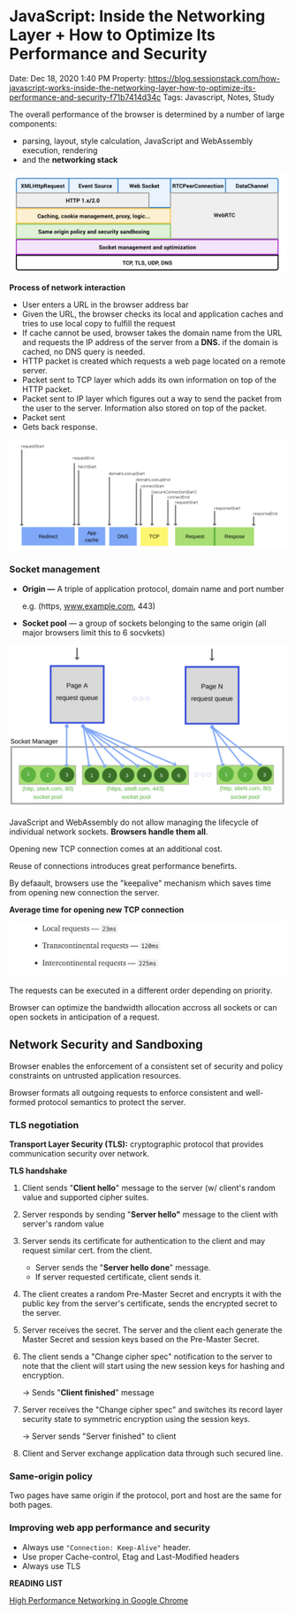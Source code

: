 # JavaScript: Inside the Networking Layer + How to Optimize Its Performance and Security

Date: Dec 18, 2020 1:40 PM
Property: https://blog.sessionstack.com/how-javascript-works-inside-the-networking-layer-how-to-optimize-its-performance-and-security-f71b7414d34c
Tags: Javascript, Notes, Study

The overall performance of the browser is determined by a number of large components:

- parsing, layout, style calculation, JavaScript and WebAssembly execution, rendering
- and the **networking stack**

![JavaScript%20Inside%20the%20Networking%20Layer%20+%20How%20to%20Op%20197ee9c266194871b76e3035f5531126/Untitled.png](JavaScript%20Inside%20the%20Networking%20Layer%20+%20How%20to%20Op%20197ee9c266194871b76e3035f5531126/Untitled.png)

**Process of network interaction**

- User enters a URL in the browser address bar
- Given the URL, the browser checks its local and application caches and tries to use local copy to fulfill the request
- If cache cannot be used, browser takes the domain name from the URL and requests the IP address of the server from a **DNS.** if the domain is cached, no DNS query is needed.
- HTTP packet is created which requests a web page located on a remote server.
- Packet sent to TCP layer which adds its own information on top of the HTTP packet.
- Packet sent to IP layer which figures out a way to send the packet from the user to the server. Information also stored on top of the packet.
- Packet sent
- Gets back response.

![JavaScript%20Inside%20the%20Networking%20Layer%20+%20How%20to%20Op%20197ee9c266194871b76e3035f5531126/Untitled%201.png](JavaScript%20Inside%20the%20Networking%20Layer%20+%20How%20to%20Op%20197ee9c266194871b76e3035f5531126/Untitled%201.png)

### Socket management

- **Origin —** A triple of application protocol, domain name and port number

    e.g. (https, www.example.com, 443)

- **Socket pool** — a group of sockets belonging to the same origin (all major browsers limit this to 6 socvkets)

![JavaScript%20Inside%20the%20Networking%20Layer%20+%20How%20to%20Op%20197ee9c266194871b76e3035f5531126/Untitled%202.png](JavaScript%20Inside%20the%20Networking%20Layer%20+%20How%20to%20Op%20197ee9c266194871b76e3035f5531126/Untitled%202.png)

JavaScript and WebAssembly do not allow managing the lifecycle of individual network sockets. **Browsers handle them all**.

Opening new TCP connection comes at an additional cost.

Reuse of connections introduces great performance benefirts.

By defaault, browsers use the "keepalive" mechanism which saves time from opening new connection the server. 

**Average time for opening new TCP connection**

![JavaScript%20Inside%20the%20Networking%20Layer%20+%20How%20to%20Op%20197ee9c266194871b76e3035f5531126/Untitled%203.png](JavaScript%20Inside%20the%20Networking%20Layer%20+%20How%20to%20Op%20197ee9c266194871b76e3035f5531126/Untitled%203.png)

The requests can be executed in a different order depending on priority.

Browser can optimize the bandwidth allocation accross all sockets or can open sockets in anticipation of a request.

## Network Security and Sandboxing

Browser enables the enforcement of a consistent set of security and policy constraints on untrusted application resources.

Browser formats all outgoing requests to enforce consistent and well-formed protocol semantics to protect the server. 

### TLS negotiation

**Transport Layer Security (TLS):** cryptographic protocol that provides communication security over network.

**TLS handshake**

1. Client sends "**Client hello**" message to the server (w/  client's random value and supported cipher suites.
2. Server responds by sending "**Server hello"** message to the client with server's random value
3. Server sends its certificate for authentication to the client and may request similar cert. from the client.
    - Server sends the "**Server hello done**" message.
    - If server requested certificate, client sends it.
4. The client creates a random Pre-Master Secret and encrypts it with the public key from the server's certificate, sends the encrypted secret to the server.
5. Server receives the secret. The server and the client each generate the Master Secret and session keys based on the Pre-Master Secret.
6. The client sends a "Change cipher spec" notification to the server to note that the client will start using the new session keys for hashing and encryption. 

    → Sends "**Client finished**" message

7. Server receives the "Change cipher spec" and switches its record layer security state to symmetric encryption using the session keys. 

    → Server sends "Server finished" to client

8. Client and Server exchange application data through such secured line. 

### Same-origin policy

Two pages have same origin if the protocol, port and host are the same for both pages.

### Improving web app performance and security

- Always use `"Connection: Keep-Alive"` header.
- Use proper Cache-control, Etag and Last-Modified headers
- Always use TLS

**READING LIST**

[High Performance Networking in Google Chrome](https://www.igvita.com/posa/high-performance-networking-in-google-chrome/)